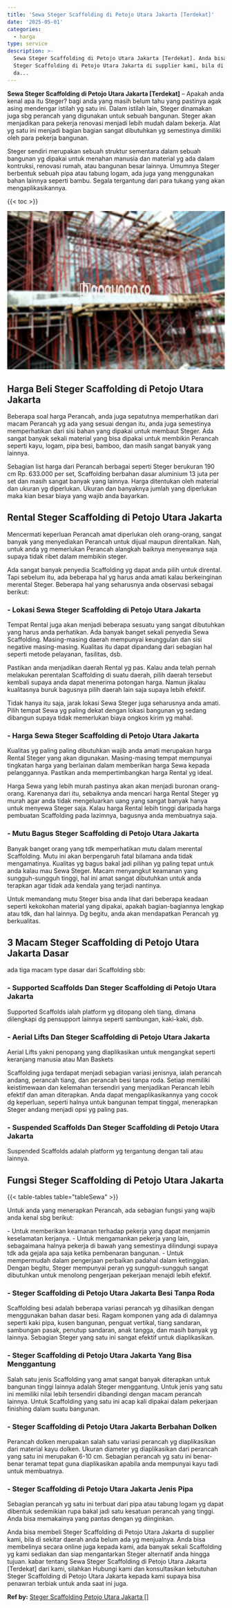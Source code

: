 ```yaml
---
title: 'Sewa Steger Scaffolding di Petojo Utara Jakarta [Terdekat]'
date: '2025-05-01'
categories:
  - harga
type: service
description: >-
  Sewa Steger Scaffolding di Petojo Utara Jakarta [Terdekat]. Anda bisa membeli
  Steger Scaffolding di Petojo Utara Jakarta di supplier kami, bila di sekitar
  da...
---
```


**Sewa Steger Scaffolding di Petojo Utara Jakarta \[Terdekat\]** – Apakah anda kenal apa itu Steger? bagi anda yang masih belum tahu yang pastinya agak asing mendengar istilah yg satu ini. Dalam istilah lain, Steger dinamakan juga sbg perancah yang digunakan untuk sebuah bangunan. Steger akan menjadikan para pekerja renovasi menjadi lebih mudah dalam bekerja. Alat yg satu ini menjadi bagian bagian sangat dibutuhkan yg semestinya dimiliki oleh para pekerja bangunan.

Steger sendiri merupakan sebuah struktur sementara dalam sebuah bangunan yg dipakai untuk menahan manusia dan material yg ada dalam kontruksi, renovasi rumah, atau bangunan besar lainnya. Umumnya Steger berbentuk sebuah pipa atau tabung logam, ada juga yang menggunakan bahan lainnya seperti bambu. Segala tergantung dari para tukang yang akan mengaplikasikannya.

{{< toc >}}

![Sewa Steger Scaffolding di Petojo Utara Jakarta [Terdekat]](/images/sewa-scaffolding-steger-23.png)

## Harga Beli Steger Scaffolding di Petojo Utara Jakarta

Beberapa soal harga Perancah, anda juga sepatutnya memperhatikan dari macam Perancah yg ada yang sesuai dengan itu, anda juga semestinya memperhatikan dari sisi bahan yang dipakai untuk membaut Steger. Ada sangat banyak sekali material yang bisa dipakai untuk membikin Perancah seperti kayu, logam, pipa besi, bamboo, dan masih sangat banyak yang lainnya.

Sebagian list harga dari Perancah berbagai seperti Steger berukuran 190 cm Rp. 633.000 per set, Scaffolding berbahan dasar aluminium 13 juta per set dan masih sangat banyak yang lainnya. Harga ditentukan oleh material dan ukuran yg diperlukan. Ukuran dan banyaknya jumlah yang diperlukan maka kian besar biaya yang wajib anda bayarkan.

## Rental Steger Scaffolding di Petojo Utara Jakarta

Mencermati keperluan Perancah amat diperlukan oleh orang-orang, sangat banyak yang menyediakan Perancah untuk dijual maupun direntalkan. Nah, untuk anda yg memerlukan Perancah alangkah baiknya menyewanya saja supaya tidak ribet dalam membikin steger.

Ada sangat banyak penyedia Scaffolding yg dapat anda pilih untuk dirental. Tapi sebelum itu, ada beberapa hal yg harus anda amati kalau berkeinginan merental Steger. Beberapa hal yang seharusnya anda observasi sebagai berikut:

### \- Lokasi Sewa Steger Scaffolding di Petojo Utara Jakarta

Tempat Rental juga akan menjadi beberapa sesuatu yang sangat dibutuhkan yang harus anda perhatikan. Ada banyak banget sekali penyedia Sewa Scaffolding. Masing-masing daerah mempunyai keunggulan dan sisi negative masing-masing. Kualitas itu dapat dipandang dari sebagian hal seperti metode pelayanan, fasilitas, dsb.

Pastikan anda menjadikan daerah Rental yg pas. Kalau anda telah pernah melakukan perentalan Scaffolding di suatu daerah, pilih daerah tersebut kembali supaya anda dapat menerima potongan harga. Namun jikalau kualitasnya buruk bagusnya pilih daerah lain saja supaya lebih efektif.

Tidak hanya itu saja, jarak lokasi Sewa Steger juga seharusnya anda amati. Pilih tempat Sewa yg paling dekat dengan lokasi bangunan yg sedang dibangun supaya tidak memerlukan biaya ongkos kirim yg mahal.

### \- Harga Sewa Steger Scaffolding di Petojo Utara Jakarta

Kualitas yg paling paling dibutuhkan wajib anda amati merupakan harga Rental Steger yang akan digunakan. Masing-masing tempat mempunyai tingkatan harga yang berlainan dalam memberikan harga Sewa kepada pelanggannya. Pastikan anda mempertimbangkan harga Rental yg ideal.

Harga Sewa yang lebih murah pastinya akan akan menjadi buronan orang-orang. Karenanya dari itu, sebaiknya anda mencari harga Rental Steger yg murah agar anda tidak mengeluarkan uang yang sangat banyak hanya untuk menyewa Steger saja. Kalau harga Rental lebih tinggi daripada harga pembuatan Scaffolding pada lazimnya, bagusnya anda membuatnya saja.

### \- Mutu Bagus Steger Scaffolding di Petojo Utara Jakarta

Banyak banget orang yang tdk memperhatikan mutu dalam merental Scaffolding. Mutu ini akan berpengaruh fatal bilamana anda tidak mengamatinya. Kualitas yg bagus bakal jadi pilihan yg paling tepat untuk anda kalau mau Sewa Steger. Macam menyangkut keamanan yang sungguh-sungguh tinggi, hal ini amat sangat dibutuhkan untuk anda terapkan agar tidak ada kendala yang terjadi nantinya.

Untuk memandang mutu Steger bisa anda lihat dari beberapa keadaan seperti kekokohan material yang dipakai, apakah bagian-bagiannya lengkap atau tdk, dan hal lainnya. Dg begitu, anda akan mendapatkan Perancah yg berkualitas.

## 3 Macam Steger Scaffolding di Petojo Utara Jakarta Dasar

ada tiga macam type dasar dari Scaffolding sbb:

### \- Supported Scaffolds Dan Steger Scaffolding di Petojo Utara Jakarta

Supported Scaffolds ialah platform yg ditopang oleh tiang, dimana dilengkapi dg pensupport lainnya seperti sambungan, kaki-kaki, dsb.

### \- Aerial Lifts Dan Steger Scaffolding di Petojo Utara Jakarta

Aerial Lifts yakni penopang yang diaplikasikan untuk mengangkat seperti keranjang manusia atau Man Baskets

Scaffolding juga terdapat menjadi sebagian variasi jenisnya, ialah perancah andang, perancah tiang, dan perancah besi tanpa roda. Setiap memiliki keistimewaan dan kelemahan tersendiri yang menjadikan Perancah lebih efektif dan aman diterapkan. Anda dapat mengaplikasikannya yang cocok dg keperluan, seperti halnya untuk bangunan tempat tinggal, menerapkan Steger andang menjadi opsi yg paling pas.

### \- Suspended Scaffolds Dan Steger Scaffolding di Petojo Utara Jakarta

Suspended Scaffolds adalah platform yg tergantung dengan tali atau lainnya.

## Fungsi Steger Scaffolding di Petojo Utara Jakarta

{{< table-tables table="tableSewa" >}}

Untuk anda yang menerapkan Perancah, ada sebagian fungsi yang wajib anda kenal sbg berikut:

\- Untuk memberikan keamanan terhadap pekerja yang dapat menjamin keselamatan kerjanya. - Untuk mengamankan pekerja yang lain, sebagaimana halnya pekerja di bawah yang semestinya dilindungi supaya tdk ada gejala apa saja ketika pembenaran bangunan. - Untuk mempermudah dalam pengerjaan perbaikan padahal dalam ketinggian. Dengan begitu, Steger mempunyai peran yg sungguh-sungguh sangat dibutuhkan untuk menolong pengerjaan pekerjaan menajdi lebih efektif.

### \- Steger Scaffolding di Petojo Utara Jakarta Besi Tanpa Roda

Scaffolding besi adalah beberapa variasi perancah yg dihasilkan dengan menggunakan bahan dasar besi. Ragam komponen yang ada di dalamnya seperti kaki pipa, kusen bangunan, penguat vertikal, tiang sandaran, sambungan pasak, penutup sandaran, anak tangga, dan masih banyak yg lainnya. Sebagian Steger yang satu ini sangat efektif untuk diaplikasikan.

### \- Steger Scaffolding di Petojo Utara Jakarta Yang Bisa Menggantung

Salah satu jenis Scaffolding yang amat sangat banyak diterapkan untuk bangunan tinggi lainnya adalah Steger menggantung. Untuk jenis yang satu ini memiliki nilai lebih tersendiri dibandingi dengan macam perancah lainnya. Untuk Scaffolding yang satu ini acap kali dipakai dalam pekerjaan finishing dalam suatu bangunan.

### \- Steger Scaffolding di Petojo Utara Jakarta Berbahan Dolken

Perancah dolken merupakan salah satu variasi perancah yg diaplikasikan dari material kayu dolken. Ukuran diameter yg diaplikasikan dari perancah yang satu ini merupakan 6-10 cm. Sebagian perancah yg satu ini benar-benar teramat tepat guna diaplikasikan apabila anda mempunyai kayu tadi untuk membuatnya.

### \- Steger Scaffolding di Petojo Utara Jakarta Jenis Pipa

Sebagian perancah yg satu ini terbuat dari pipa atau tabung logam yg dapat dibentuk sedemikian rupa bakal jadi satu kesatuan perancah yang tinggi. Anda bisa memakainya yang pantas dengan yg diinginkan.

Anda bisa membeli Steger Scaffolding di Petojo Utara Jakarta di supplier kami, bila di sekitar daerah anda belum ada yg menjualnya. Anda bisa membelinya secara online juga kepada kami, ada banyak sekali Scaffolding yg kami sediakan dan siap mengantarkan Steger alternatif anda hingga tujuan. kabar tentang Sewa Steger Scaffolding di Petojo Utara Jakarta \[Terdekat\] dari kami, silahkan Hubungi kami dan konsultasikan kebutuhan Steger Scaffolding di Petojo Utara Jakarta kepada kami supaya bisa penawran terbiak untuk anda saat ini juga.

**Ref by:** [Steger Scaffolding Petojo Utara Jakarta []](https://id.wikipedia.org/wiki/Steger)
